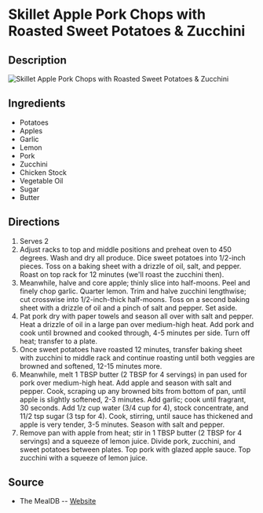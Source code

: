# Skillet Apple Pork Chops with Roasted Sweet Potatoes & Zucchini

## Description
![Skillet Apple Pork Chops with Roasted Sweet Potatoes & Zucchini](https://www.themealdb.com/images/media/meals/h3ijwo1581013377.jpg "Skillet Apple Pork Chops with Roasted Sweet Potatoes & Zucchini")

## Ingredients
- Potatoes
- Apples
- Garlic
- Lemon
- Pork
- Zucchini
- Chicken Stock
- Vegetable Oil
- Sugar
- Butter

## Directions
1. Serves 2
2. Adjust racks to top and middle positions and preheat oven to 450 degrees. Wash and dry all produce. Dice sweet potatoes into 1/2-inch pieces. Toss on a baking sheet with a drizzle of oil, salt, and pepper. Roast on top rack for 12 minutes (we'll roast the zucchini then). 
3. Meanwhile, halve and core apple; thinly slice into half-moons. Peel and finely chop garlic. Quarter lemon. Trim and halve zucchini lengthwise; cut crosswise into 1/2-inch-thick half-moons. Toss on a second baking sheet with a drizzle of oil and a pinch of salt and pepper. Set aside. 
4. Pat pork dry with paper towels and season all over with salt and pepper. Heat a drizzle of oil in a large pan over medium-high heat. Add pork and cook until browned and cooked through, 4-5 minutes per side. Turn off heat; transfer to a plate. 
5. Once sweet potatoes have roasted 12 minutes, transfer baking sheet with zucchini to middle rack and continue roasting until both veggies are browned and softened, 12-15 minutes more. 
6. Meanwhile, melt 1 TBSP butter (2 TBSP for 4 servings) in pan used for pork over medium-high heat. Add apple and season with salt and pepper. Cook, scraping up any browned bits from bottom of pan, until apple is slightly softened, 2-3 minutes. Add garlic; cook until fragrant, 30 seconds. Add 1/z cup water (3/4 cup for 4), stock concentrate, and 11/2 tsp sugar (3 tsp for 4). Cook, stirring, until sauce has thickened and apple is very tender, 3-5 minutes. Season with salt and pepper. 
7. Remove pan with apple from heat; stir in 1 TBSP butter (2 TBSP for 4 servings) and a squeeze of lemon juice. Divide pork, zucchini, and sweet potatoes between plates. Top pork with glazed apple sauce. Top zucchini with a squeeze of lemon juice. 

## Source

- The MealDB -- [Website](https://themealdb.com/)
